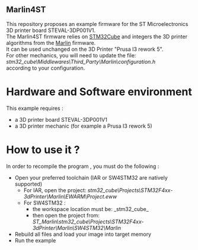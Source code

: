 Marlin4ST
---------

This repository proposes an example firmware for the ST Microelectronics 3D printer board STEVAL-3DP001V1.    
The Marlin4ST firmware relies on [STM32Cube](http://www.st.com/web/catalog/tools/FM147/CL1794/SC961/SS1743/LN1897?s_searchtype=reco) and integers the 3D printer algorithms from the [Marlin](https://github.com/MarlinFirmware/Marlin) firmware.  
It can be used unchanged on the 3D Printer "Prusa I3 rework 5".  
For other mechanics, you will need to update the file:  
_stm32_cube\Middlewares\Third_Party\Marlin\configuration.h_  
according to your configuration.

#  Hardware and Software environment
  This example requires :
  - a 3D printer board STEVAL-3DP001V1 
  - a 3D printer mechanic (for example a Prusa I3 rework 5)

#  How to use it ? 
In order to recompile the program , you must do the following :
 - Open your preferred toolchain (IAR or SW4STM32 are natively supported) 
   - For IAR, open the project: _stm32_cube\Projects\STM32F4xx-3dPrinter\Marlin\EWARM\Project.eww_  
   - For SW4STM32 :
      - the workspace location must be: _stm32_cube\_
      - then open the project from: _ST_Marlin\stm32_cube\Projects\STM32F4xx-3dPrinter\Marlin\SW4STM32\Marlin_
 - Rebuild all files and load your image into target memory
 - Run the example
 
